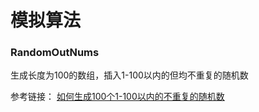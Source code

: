 # 模拟算法

### RandomOutNums

生成长度为100的数组，插入1-100以内的但均不重复的随机数

参考链接： [如何生成100个1-100以内的不重复的随机数](https://blog.csdn.net/u010983881/article/details/50565070)